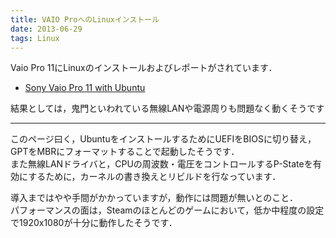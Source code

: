 ```yaml
---
title: VAIO ProへのLinuxインストール
date: 2013-06-29
tags: Linux
---
```


Vaio Pro 11にLinuxのインストールおよびレポートがされています．

- [Sony Vaio Pro 11 with Ubuntu](https://spicious.com/sony-vaio-pro-11-with-ubuntu.html)

結果としては，鬼門といわれている無線LANや電源周りも問題なく動くそうです



* * *

このページ曰く，UbuntuをインストールするためにUEFIをBIOSに切り替え，GPTをMBRにフォーマットすることで起動したそうです．<br />
また無線LANドライバと，CPUの周波数・電圧をコントロールするP-Stateを有効にするために，カーネルの書き換えとリビルドを行なっています．

導入まではやや手間がかかっていますが，動作には問題が無いとのこと．<br />
パフォーマンスの面は，Steamのほとんどのゲームにおいて，低か中程度の設定で1920x1080が十分に動作したそうです．

